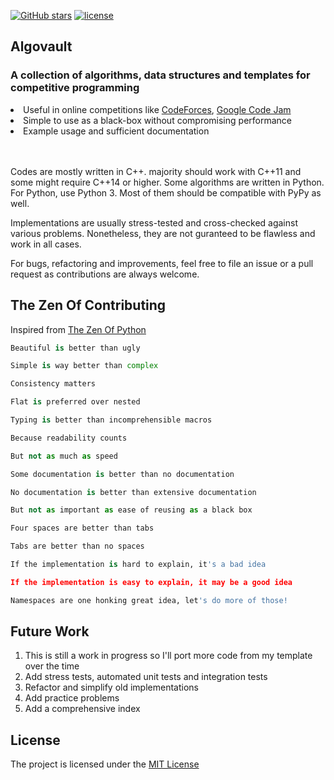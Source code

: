 [![GitHub stars](https://img.shields.io/github/stars/sgtlaugh/algovault.svg?style=flat&label=star)](https://github.com/sgtlaugh/algovault/)
[![license](https://img.shields.io/github/license/sgtlaugh/algovault.svg?style=flat-square)](https://github.com/sgtlaugh/algovault/blob/master/LICENSE)

## Algovault
### A collection of algorithms, data structures and templates for competitive programming

<li>Useful in online competitions like <a href="https://codeforces.com">CodeForces</a>, <a href="https://codingcompetitions.withgoogle.com/codejam">Google Code Jam</a></li>
<li>Simple to use as a black-box without compromising performance</li>
<li>Example usage and sufficient documentation</li>
<br></br>

Codes are mostly written in C++. majority should work with C++11 and some might require C++14 or higher. Some algorithms are written in Python. For Python, use Python 3. Most of them should be compatible with PyPy as well.

Implementations are usually stress-tested and cross-checked against various problems. Nonetheless, they are not guranteed to be flawless and work in all cases.

For bugs, refactoring and improvements, feel free to file an issue or a pull request as contributions are always welcome.

## The Zen Of Contributing
Inspired from [The Zen Of Python](https://www.python.org/dev/peps/pep-0020/#id2)

```python
Beautiful is better than ugly

Simple is way better than complex

Consistency matters

Flat is preferred over nested

Typing is better than incomprehensible macros

Because readability counts

But not as much as speed

Some documentation is better than no documentation

No documentation is better than extensive documentation

But not as important as ease of reusing as a black box

Four spaces are better than tabs

Tabs are better than no spaces

If the implementation is hard to explain, it's a bad idea

If the implementation is easy to explain, it may be a good idea

Namespaces are one honking great idea, let's do more of those!
```

## Future Work
  <ol>
  <li>This is still a work in progress so I'll port more code from my template over the time</li>
  <li>Add stress tests, automated unit tests and integration tests</li>
  <li>Refactor and simplify old implementations</li>
  <li>Add practice problems</li>
  <li>Add a comprehensive index</li>
  </ol>

## License
The project is licensed under the [MIT License](https://github.com/sgtlaugh/algovault/blob/master/LICENSE)
